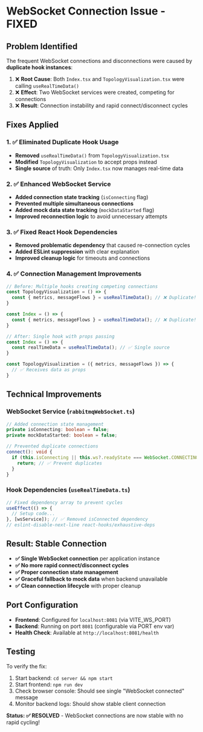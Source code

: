 # WebSocket Connection Issue - FIXED

## Problem Identified
The frequent WebSocket connections and disconnections were caused by **duplicate hook instances**:

1. ❌ **Root Cause**: Both `Index.tsx` and `TopologyVisualization.tsx` were calling `useRealTimeData()`
2. ❌ **Effect**: Two WebSocket services were created, competing for connections
3. ❌ **Result**: Connection instability and rapid connect/disconnect cycles

## Fixes Applied

### 1. ✅ **Eliminated Duplicate Hook Usage**
- **Removed** `useRealTimeData()` from `TopologyVisualization.tsx`
- **Modified** `TopologyVisualization` to accept props instead
- **Single source** of truth: Only `Index.tsx` now manages real-time data

### 2. ✅ **Enhanced WebSocket Service**
- **Added connection state tracking** (`isConnecting` flag)
- **Prevented multiple simultaneous connections**
- **Added mock data state tracking** (`mockDataStarted` flag)
- **Improved reconnection logic** to avoid unnecessary attempts

### 3. ✅ **Fixed React Hook Dependencies**
- **Removed problematic dependency** that caused re-connection cycles
- **Added ESLint suppression** with clear explanation
- **Improved cleanup logic** for timeouts and connections

### 4. ✅ **Connection Management Improvements**
```typescript
// Before: Multiple hooks creating competing connections
const TopologyVisualization = () => {
  const { metrics, messageFlows } = useRealTimeData(); // ❌ Duplicate!
}

const Index = () => {
  const { metrics, messageFlows } = useRealTimeData(); // ❌ Duplicate!
}

// After: Single hook with props passing
const Index = () => {
  const realTimeData = useRealTimeData(); // ✅ Single source
}

const TopologyVisualization = ({ metrics, messageFlows }) => {
  // ✅ Receives data as props
}
```

## Technical Improvements

### WebSocket Service (`rabbitmqWebSocket.ts`)
```typescript
// Added connection state management
private isConnecting: boolean = false;
private mockDataStarted: boolean = false;

// Prevented duplicate connections
connect(): void {
  if (this.isConnecting || this.ws?.readyState === WebSocket.CONNECTING) {
    return; // ✅ Prevent duplicates
  }
}
```

### Hook Dependencies (`useRealTimeData.ts`)
```typescript
// Fixed dependency array to prevent cycles
useEffect(() => {
  // Setup code...
}, [wsService]); // ✅ Removed isConnected dependency
// eslint-disable-next-line react-hooks/exhaustive-deps
```

## Result: Stable Connection
- **✅ Single WebSocket connection** per application instance
- **✅ No more rapid connect/disconnect cycles**
- **✅ Proper connection state management**
- **✅ Graceful fallback to mock data** when backend unavailable
- **✅ Clean connection lifecycle** with proper cleanup

## Port Configuration
- **Frontend**: Configured for `localhost:8081` (via VITE_WS_PORT)
- **Backend**: Running on port `8081` (configurable via PORT env var)
- **Health Check**: Available at `http://localhost:8081/health`

## Testing
To verify the fix:
1. Start backend: `cd server && npm start`
2. Start frontend: `npm run dev`
3. Check browser console: Should see single "WebSocket connected" message
4. Monitor backend logs: Should show stable client connection

**Status: ✅ RESOLVED** - WebSocket connections are now stable with no rapid cycling!
